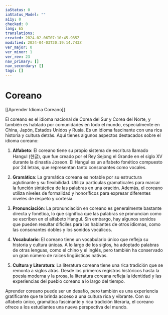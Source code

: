 ```yaml
---
iaStatus: 0
iaStatus_Model: ""
a11y: 0
checked: 0
lang: ES
translations: 
created: 2024-02-06T07:10:45.935Z
modified: 2024-04-03T20:19:14.743Z
ver_major: 0
ver_minor: 1
ver_rev: 23
nav_primary: []
nav_secondary: []
tags: []
---
```

# Coreano

[[Aprender Idioma Coreano]]

El coreano es el idioma nacional de Corea del Sur y Corea del Norte, y también es hablado por comunidades en todo el mundo, especialmente en China, Japón, Estados Unidos y Rusia. Es un idioma fascinante con una rica historia y cultura detrás. Aquí tienes algunos aspectos destacados sobre el idioma coreano:

1. **Alfabeto**: El coreano tiene su propio sistema de escritura llamado Hangul (한글), que fue creado por el Rey Sejong el Grande en el siglo XV durante la dinastía Joseon. El Hangul es un alfabeto fonético compuesto por 24 letras, que representan tanto consonantes como vocales.

2. **Gramática**: La gramática coreana es notable por su estructura aglutinante y su flexibilidad. Utiliza partículas gramaticales para marcar la función sintáctica de las palabras en una oración. Además, el coreano utiliza niveles de formalidad y honoríficos para expresar diferentes niveles de respeto y cortesía.

3. **Pronunciación**: La pronunciación en coreano es generalmente bastante directa y fonética, lo que significa que las palabras se pronuncian como se escriben en el alfabeto Hangul. Sin embargo, hay algunos sonidos que pueden resultar difíciles para los hablantes de otros idiomas, como las consonantes dobles y los sonidos vocálicos.

4. **Vocabulario**: El coreano tiene un vocabulario único que refleja su historia y cultura únicas. A lo largo de los siglos, ha adoptado palabras de otras lenguas, como el chino y el inglés, pero también ha conservado un gran número de raíces lingüísticas nativas.

5. **Cultura y Literatura**: La literatura coreana tiene una rica tradición que se remonta a siglos atrás. Desde los primeros registros históricos hasta la poesía moderna y la prosa, la literatura coreana refleja la identidad y las experiencias del pueblo coreano a lo largo del tiempo.

Aprender coreano puede ser un desafío, pero también es una experiencia gratificante que te brinda acceso a una cultura rica y vibrante. Con su alfabeto único, gramática fascinante y rica tradición literaria, el coreano ofrece a los estudiantes una nueva perspectiva del mundo.